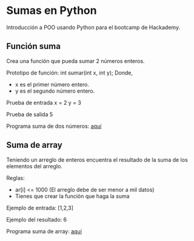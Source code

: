 # Sumas en Python
Introducción a POO usando Python para el bootcamp de Hackademy.

## Función suma
Crea una función que pueda sumar 2 números enteros.

Prototipo de función: int sumar(int x, int y); 
Donde, 
- x es el primer número entero.
- y es el segundo número entero.

Prueba de entrada
x = 2 y = 3

Prueba de salida
5

Programa suma de dos números: [aquí](https://github.com/semilun4/POO-con-Python/blob/main/fsuma.py)


## Suma de array 
Teniendo un arreglo de enteros encuentra el resultado de la suma de los elementos del arreglo.

Reglas:
- ar[i] <= 1000 (El arreglo debe de ser menor a mil datos)
- Tienes que crear la función que haga la suma

Ejemplo de entrada: [1,2,3]

Ejemplo del resultado: 6

Programa suma de array: [aquí](https://github.com/semilun4/POO-con-Python/blob/main/suma.py)
